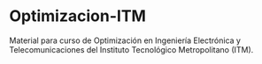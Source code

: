 # Optimizacion-ITM
Material para curso de Optimización en Ingeniería Electrónica y Telecomunicaciones del Instituto Tecnológico Metropolitano (ITM).
